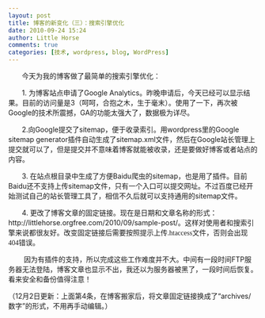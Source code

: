 ```yaml
---
layout: post
title: 博客的新变化（三）：搜索引擎优化
date: 2010-09-24 15:24
author: Little Horse
comments: true
categories: [技术, wordpress, blog, WordPress]
---
```

<p>&nbsp;&nbsp;&nbsp;&nbsp;&nbsp;&nbsp;&nbsp;今天为我的博客做了最简单的搜索引擎优化：</p>
<p>&nbsp;&nbsp;&nbsp;&nbsp;&nbsp;&nbsp;&nbsp;1. 为博客站点申请了Google Analytics。昨晚申请后，今天已经可以显示结果。目前的访问量是3（呵呵，合抱之木，生于毫末）。使用了一下，再次被Google的技术所震撼，GA的功能太强大了，数据极为详尽。</p>
<p>&nbsp;&nbsp;&nbsp;&nbsp;&nbsp;&nbsp;&nbsp;2.向Google提交了sitemap，便于收录索引。用wordpress里的Google sitemap generator插件自动生成了sitemap.xml文件，然后在Google站长管理上提交就可以了，但是提交并不意味着博客就能被收录，还是要做好博客或者站点的内容。</p>
<p>&nbsp;&nbsp;&nbsp;&nbsp;&nbsp;&nbsp;&nbsp;3. 在站点根目录中生成了方便Baidu爬虫的sitemap，也是用了插件。目前Baidu还不支持上传sitemap文件，只有一个入口可以提交网址。不过百度已经开始测试自己的站长管理工具了，相信不久后就可以支持通用的sitemap文件。</p>
<p>&nbsp;&nbsp;&nbsp;&nbsp;&nbsp;&nbsp;&nbsp;4. 更改了博客文章的固定链接。现在是日期和文章名称的形式：http://littlehorse.orgfree.com/2010/09/sample-post/<span style="font-family: consolas">。这样对使用者和搜索引擎来说都很友好。改变固定链接后需要按照提示上传.htaccess文件，否则会出现404错误。</span></p>
<p>&nbsp;&nbsp;&nbsp;&nbsp;&nbsp;&nbsp;&nbsp; 因为有插件的支持，所以完成这些工作难度并不大。中间有一段时间FTP服务器无法登陆，博客文章也显示不出，我还以为服务器被黑了，一段时间后恢复。看来安全和备份值得注意！</p>
<p>（12月2日更新：上面第4条，在博客搬家后，将文章固定链接换成了&ldquo;archives/数字&rdquo;的形式，不用再手动编辑。）</p>

